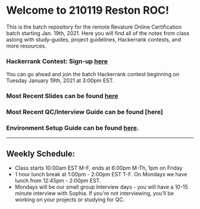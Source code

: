 # Welcome to 210119 Reston ROC!
This is the batch repository for the remote Revature Online Certification batch starting Jan. 19th, 2021.
Here you will find all of the notes from class aslong with study-guides, project guidelines, Hackerrank contests, and more resources.

### Hackerrank Contest: Sign-up [here](https://www.hackerrank.com/21019-roc-hackathon)
You can go ahead and join the batch Hackerrank contest beginning on Tuesday January 19th, 2021 at 3:00pm EST.

### Most Recent Slides can be found [here](https://docs.google.com/presentation/d/1Mfb745mCnQUEu-dqElkItbeV-aQLqLMbP0cHSIPPWLE/edit?usp=sharing)
### Most Recent QC/Interview Guide can be found [here]

### Environment Setup Guide can be found [here](https://github.com/sophiagavrila/environment-setup).
---

## Weekly Schedule:
* Class starts 10:00am EST M-F, ends at 6:00pm M-Th, 1pm on Friday
* 1 hour lunch break at 1:00pm - 2:00pm EST T-F. On Mondays we have lunch from 12:45pm - 2:00pm EST.
* Mondays will be our small group Interview days - you will have a 10-15 minute interview with Sophia.  If you're not interviewing, you'll be working on your projects or studying for QC. 

